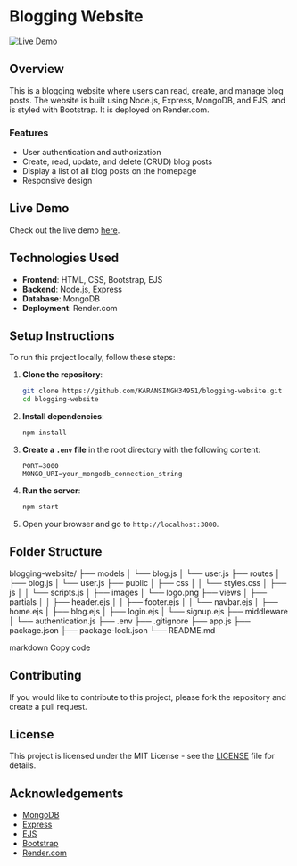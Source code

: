 # Blogging Website

[![Live Demo](https://img.shields.io/badge/demo-online-green.svg)](https://blogging-website-rbdk.onrender.com/)

## Overview

This is a blogging website where users can read, create, and manage blog posts. The website is built using Node.js, Express, MongoDB, and EJS, and is styled with Bootstrap. It is deployed on Render.com.

### Features

- User authentication and authorization
- Create, read, update, and delete (CRUD) blog posts
- Display a list of all blog posts on the homepage
- Responsive design

## Live Demo

Check out the live demo [here](https://blogging-website-rbdk.onrender.com/).

## Technologies Used

- **Frontend**: HTML, CSS, Bootstrap, EJS
- **Backend**: Node.js, Express
- **Database**: MongoDB
- **Deployment**: Render.com

## Setup Instructions

To run this project locally, follow these steps:

1. **Clone the repository**:
    ```sh
    git clone https://github.com/KARANSINGH34951/blogging-website.git
    cd blogging-website
    ```

2. **Install dependencies**:
    ```sh
    npm install
    ```

3. **Create a `.env` file** in the root directory with the following content:
    ```plaintext
    PORT=3000
    MONGO_URI=your_mongodb_connection_string
    ```

4. **Run the server**:
    ```sh
    npm start
    ```

5. Open your browser and go to `http://localhost:3000`.

## Folder Structure
blogging-website/
├── models
│   └── blog.js
│   └── user.js
├── routes
│   ├── blog.js
│   └── user.js
├── public
│   ├── css
│   │   └── styles.css
│   ├── js
│   │   └── scripts.js
│   ├── images
│       └── logo.png
├── views
│   ├── partials
│   │   ├── header.ejs
│   │   ├── footer.ejs
│   │   └── navbar.ejs
│   ├── home.ejs
│   ├── blog.ejs
│   ├── login.ejs
│   └── signup.ejs
├── middleware
│   └── authentication.js
├── .env
├── .gitignore
├── app.js
├── package.json
├── package-lock.json
└── README.md

markdown
Copy code

## Contributing

If you would like to contribute to this project, please fork the repository and create a pull request.

## License

This project is licensed under the MIT License - see the [LICENSE](LICENSE) file for details.

## Acknowledgements

- [MongoDB](https://www.mongodb.com/)
- [Express](https://expressjs.com/)
- [EJS](https://ejs.co/)
- [Bootstrap](https://getbootstrap.com/)
- [Render.com](https://render.com/)
